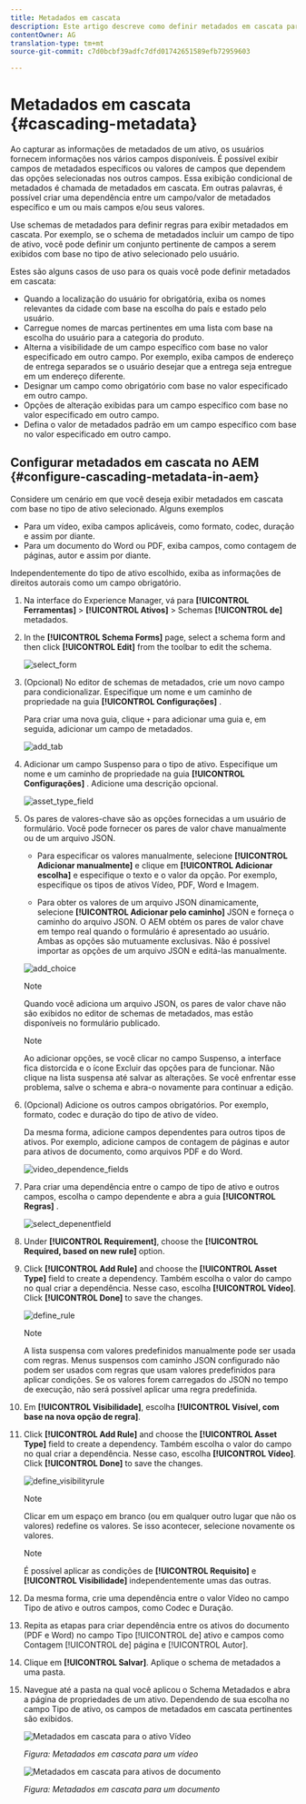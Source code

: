 ```yaml
---
title: Metadados em cascata
description: Este artigo descreve como definir metadados em cascata para ativos.
contentOwner: AG
translation-type: tm+mt
source-git-commit: c7d0bcbf39adfc7dfd01742651589efb72959603

---
```



# Metadados em cascata {#cascading-metadata}

Ao capturar as informações de metadados de um ativo, os usuários fornecem informações nos vários campos disponíveis. É possível exibir campos de metadados específicos ou valores de campos que dependem das opções selecionadas nos outros campos. Essa exibição condicional de metadados é chamada de metadados em cascata. Em outras palavras, é possível criar uma dependência entre um campo/valor de metadados específico e um ou mais campos e/ou seus valores.

Use schemas de metadados para definir regras para exibir metadados em cascata. Por exemplo, se o schema de metadados incluir um campo de tipo de ativo, você pode definir um conjunto pertinente de campos a serem exibidos com base no tipo de ativo selecionado pelo usuário.

Estes são alguns casos de uso para os quais você pode definir metadados em cascata:

* Quando a localização do usuário for obrigatória, exiba os nomes relevantes da cidade com base na escolha do país e estado pelo usuário.
* Carregue nomes de marcas pertinentes em uma lista com base na escolha do usuário para a categoria do produto.
* Alterna a visibilidade de um campo específico com base no valor especificado em outro campo. Por exemplo, exiba campos de endereço de entrega separados se o usuário desejar que a entrega seja entregue em um endereço diferente.
* Designar um campo como obrigatório com base no valor especificado em outro campo.
* Opções de alteração exibidas para um campo específico com base no valor especificado em outro campo.
* Defina o valor de metadados padrão em um campo específico com base no valor especificado em outro campo.

## Configurar metadados em cascata no AEM {#configure-cascading-metadata-in-aem}

Considere um cenário em que você deseja exibir metadados em cascata com base no tipo de ativo selecionado. Alguns exemplos

* Para um vídeo, exiba campos aplicáveis, como formato, codec, duração e assim por diante.
* Para um documento do Word ou PDF, exiba campos, como contagem de páginas, autor e assim por diante.

Independentemente do tipo de ativo escolhido, exiba as informações de direitos autorais como um campo obrigatório.

1. Na interface do Experience Manager, vá para **[!UICONTROL Ferramentas]** > **[!UICONTROL Ativos]** > Schemas **[!UICONTROL de]** metadados.
1. In the **[!UICONTROL Schema Forms]** page, select a schema form and then click **[!UICONTROL Edit]** from the toolbar to edit the schema.

   ![select_form](assets/select_form.png)

1. (Opcional) No editor de schemas de metadados, crie um novo campo para condicionalizar. Especifique um nome e um caminho de propriedade na guia **[!UICONTROL Configurações]** .

   Para criar uma nova guia, clique `+` para adicionar uma guia e, em seguida, adicionar um campo de metadados.

   ![add_tab](assets/add_tab.png)

1. Adicionar um campo Suspenso para o tipo de ativo. Especifique um nome e um caminho de propriedade na guia **[!UICONTROL Configurações]** . Adicione uma descrição opcional.

   ![asset_type_field](assets/asset_type_field.png)

1. Os pares de valores-chave são as opções fornecidas a um usuário de formulário. Você pode fornecer os pares de valor chave manualmente ou de um arquivo JSON.

   * Para especificar os valores manualmente, selecione **[!UICONTROL Adicionar manualmente]** e clique em **[!UICONTROL Adicionar escolha]** e especifique o texto e o valor da opção. Por exemplo, especifique os tipos de ativos Vídeo, PDF, Word e Imagem.

   * Para obter os valores de um arquivo JSON dinamicamente, selecione **[!UICONTROL Adicionar pelo caminho]** JSON e forneça o caminho do arquivo JSON. O AEM obtém os pares de valor chave em tempo real quando o formulário é apresentado ao usuário.
   Ambas as opções são mutuamente exclusivas. Não é possível importar as opções de um arquivo JSON e editá-las manualmente.

   ![add_choice](assets/add_choice.png)

   >[!NOTE]
   >
   >Quando você adiciona um arquivo JSON, os pares de valor chave não são exibidos no editor de schemas de metadados, mas estão disponíveis no formulário publicado.

   >[!NOTE]
   >
   >Ao adicionar opções, se você clicar no campo Suspenso, a interface fica distorcida e o ícone Excluir das opções para de funcionar. Não clique na lista suspensa até salvar as alterações. Se você enfrentar esse problema, salve o schema e abra-o novamente para continuar a edição.

1. (Opcional) Adicione os outros campos obrigatórios. Por exemplo, formato, codec e duração do tipo de ativo de vídeo.

   Da mesma forma, adicione campos dependentes para outros tipos de ativos. Por exemplo, adicione campos de contagem de páginas e autor para ativos de documento, como arquivos PDF e do Word.

   ![video_dependence_fields](assets/video_dependent_fields.png)

1. Para criar uma dependência entre o campo de tipo de ativo e outros campos, escolha o campo dependente e abra a guia **[!UICONTROL Regras]** .

   ![select_depenentfield](assets/select_dependentfield.png)

1. Under **[!UICONTROL Requirement]**, choose the **[!UICONTROL Required, based on new rule]** option.
1. Click **[!UICONTROL Add Rule]** and choose the **[!UICONTROL Asset Type]** field to create a dependency. Também escolha o valor do campo no qual criar a dependência. Nesse caso, escolha **[!UICONTROL Vídeo]**. Click **[!UICONTROL Done]** to save the changes.

   ![define_rule](assets/define_rule.png)

   >[!NOTE]
   >
   >A lista suspensa com valores predefinidos manualmente pode ser usada com regras. Menus suspensos com caminho JSON configurado não podem ser usados com regras que usam valores predefinidos para aplicar condições. Se os valores forem carregados do JSON no tempo de execução, não será possível aplicar uma regra predefinida.

1. Em **[!UICONTROL Visibilidade]**, escolha **[!UICONTROL Visível, com base na nova opção de regra]**.

1. Click **[!UICONTROL Add Rule]** and choose the **[!UICONTROL Asset Type]** field to create a dependency. Também escolha o valor do campo no qual criar a dependência. Nesse caso, escolha **[!UICONTROL Vídeo]**. Click **[!UICONTROL Done]** to save the changes.

   ![define_visibilityrule](assets/define_visibilityrule.png)

   >[!NOTE]
   >
   >Clicar em um espaço em branco (ou em qualquer outro lugar que não os valores) redefine os valores. Se isso acontecer, selecione novamente os valores.

   >[!NOTE]
   >
   >É possível aplicar as condições de **[!UICONTROL Requisito]** e **[!UICONTROL Visibilidade]** independentemente umas das outras.

1. Da mesma forma, crie uma dependência entre o valor Vídeo no campo Tipo de ativo e outros campos, como Codec e Duração.
1. Repita as etapas para criar dependência entre os ativos do documento (PDF e Word) no campo Tipo [!UICONTROL de] ativo e campos como Contagem [!UICONTROL de] página e [!UICONTROL Autor].
1. Clique em **[!UICONTROL Salvar]**. Aplique o schema de metadados a uma pasta.

1. Navegue até a pasta na qual você aplicou o Schema Metadados e abra a página de propriedades de um ativo. Dependendo de sua escolha no campo Tipo de ativo, os campos de metadados em cascata pertinentes são exibidos.

   ![Metadados em cascata para o ativo Vídeo](assets/video_asset.png)

   *Figura: Metadados em cascata para um vídeo*

   ![Metadados em cascata para ativos de documento](assets/doc_type_fields.png)

   *Figura: Metadados em cascata para um documento*
